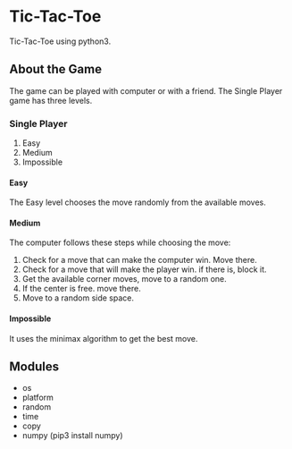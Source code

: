 # Tic-Tac-Toe
Tic-Tac-Toe using python3.

## About the Game
The game can be played with computer or with
a friend. The Single Player game has three levels.

### Single Player
  1. Easy
  2. Medium
  3. Impossible

#### Easy
The Easy level chooses the move randomly 
from the available moves.

#### Medium
The computer follows these steps while choosing the move:
  1. Check for a move that can make the computer win. Move there.
  2. Check for a move that will make the player win. if there is,
     block it.
  3. Get the available corner moves, move to a random one.
  4. If the center is free. move there.
  5. Move to a random side space.

#### Impossible
 It uses the minimax algorithm to get the best move.
 
 ## Modules
 - os
 - platform
 - random
 - time
 - copy
 - numpy (pip3 install numpy)
